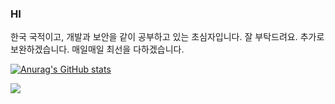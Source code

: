 ### HI 

<!--
**pugcute/pugcute** is a ✨ _special_ ✨ repository because its `README.md` (this file) appears on your GitHub profile.

Here are some ideas to get you started:

- 🔭 I’m currently working on ...
- 🌱 I’m currently learning ...
- 👯 I’m looking to collaborate on ...
- 🤔 I’m looking for help with ...
- 💬 Ask me about ...
- 📫 How to reach me: ...
- 😄 Pronouns: ...
- ⚡ Fun fact: ...
-->


한국 국적이고, 개발과 보안을 같이 공부하고 있는 초심자입니다. 잘 부탁드려요.
추가로 보완하겠습니다. 매일매일 최선을 다하겠습니다. 





[![Anurag's GitHub stats](https://github-readme-stats.vercel.app/api?username=pugcute)](https://github.com/anuraghazra/github-readme-stats)

<img src="http://mazassumnida.wtf/api/v2/generate_badge?boj=pugcute">



